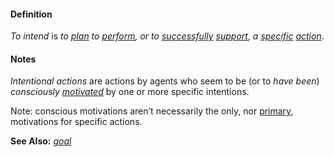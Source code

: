 #### Definition

*To intend* is *to [plan](https://github.com/gcassel/Modular-Organization-Terminology/blob/master/terms/plan.md) to [perform](https://github.com/gcassel/Modular-Organization-Terminology/blob/master/terms/perform.md), or to [successfully](https://github.com/gcassel/Modular-Organization-Terminology/blob/master/terms/succeed.md) [support](https://github.com/gcassel/Modular-Organization-Terminology/blob/master/terms/support.md), a [specific](https://github.com/gcassel/Modular-Organization-Terminology/blob/master/terms/specific.md) [action](https://github.com/gcassel/Modular-Organization-Terminology/blob/master/terms/action.md)*.
 
#### Notes

*Intentional actions* are actions by agents who seem to be (or to *have been*) *consciously [motivated](https://github.com/gcassel/Modular-Organization-Terminology/blob/master/terms/motivate.md)* by one or more specific intentions. 
 
Note: conscious motivations aren’t necessarily the only, nor [primary](https://github.com/gcassel/Modular-Organization-Terminology/blob/master/terms/base.md), motivations for specific actions.

**See Also:** *[goal](https://github.com/gcassel/Modular-Organization-Terminology/blob/master/terms/goal.md)*
